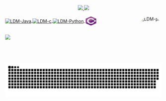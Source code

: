 <div align="center">
  <a href="https://github.com/LDM1973">
  <img height="180em" src="https://github-readme-stats.vercel.app/api?username=LDM1973&show_icons=true&theme=radical&include_all_commits=true&count_private=true"/>
  <img height="180em" src="https://github-readme-stats.vercel.app/api/top-langs/?username=LDM1973&layout=compact&langs_count=7&theme=radical"/>
</div>
<div style="display: inline_block"><br>
  <img align="center" alt="LDM-Java" height="30" width="40" src="https://logos-download.com/wp-content/uploads/2017/07/HTML5_badge.png">
  <img align="center" alt="LDM-c" height="30" width="40" src="https://cdn3.iconfinder.com/data/icons/social-media-logos-flat-colorful-1/2048/5351_-_CSS3-512.png">
  <img align="center" alt="LDM-Python" height="30" width="40" src="https://cdn.jsdelivr.net/gh/devicons/devicon/icons/python/python-original.svg">
  <img align="center" alt="LDM-Csharp" height="30" width="40" src="https://raw.githubusercontent.com/devicons/devicon/master/icons/csharp/csharp-original.svg">
  <img align="right" alt="LDM-pic" height="150" style="border-radius:50px;" src="https://avatars.githubusercontent.com/u/88509203?s=400&u=e75d7239d7115d0ef08091aa0a998b6ce2883224&v=4">
</div>
  
  ##
 
<div> 
  
  <a href="https://www.instagram.com/ldm_1415/" target="_blank"><img src="https://img.shields.io/badge/-Instagram-%23E4405F?style=for-the-badge&logo=instagram&logoColor=white" target="_blank"></a>

  
  ![Snake animation](https://github.com/LDM1973/LDM1973/blob/output/github-contribution-grid-snake.svg)

</div>

